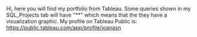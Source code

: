 Hi, here you will find my portfolio from Tableau.
Some queries shown in my SQL_Projects tab will have "**" which means that the they have a visualization graphic.
My profile on Tableau Public is: https://public.tableau.com/app/profile/joanasn



